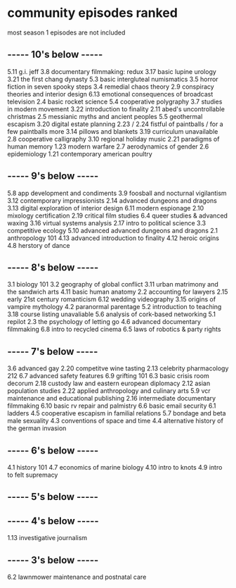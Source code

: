 # community episodes ranked
most season 1 episodes are not included

## ----- 10's below -----
5.11 g.i. jeff
3.8 documentary filmmaking: redux
3.17 basic lupine urology
3.21 the first chang dynasty
5.3 basic intergluteal numismatics
3.5 horror fiction in seven spooky steps
3.4 remedial chaos theory
2.9 conspiracy theories and interior design
6.13 emotional consequences of broadcast television
2.4 basic rocket science
5.4 cooperative polygraphy
3.7 studies in modern movement
3.22 introduction to finality
2.11 abed's uncontrollable christmas
2.5 messianic myths and ancient peoples
5.5 geothermal escapism
3.20 digital estate planning
2.23 / 2.24 fistful of paintballs / for a few paintballs more
3.14 pillows and blankets
3.19 curriculum unavailable
2.8 cooperative calligraphy
3.10 regional holiday music
2.21 paradigms of human memory
1.23 modern warfare
2.7 aerodynamics of gender
2.6 epidemiology
1.21 contemporary american poultry
## ----- 9's below -----
5.8 app development and condiments
3.9 foosball and nocturnal vigilantism
3.12 contemporary impressionists
2.14 advanced dungeons and dragons
3.13 digital exploration of interior design
6.11 modern espionage
2.10 mixology certification
2.19 critical film studies
6.4 queer studies & advanced waxing
3.16 virtual systems analysis
2.17 intro to political science
3.3 competitive ecology
5.10 advanced advanced dungeons and dragons
2.1 anthropology 101
4.13 advanced introduction to finality
4.12 heroic origins
4.8 herstory of dance
## ----- 8's below -----
3.1 biology 101
3.2 geography of global conflict
3.11 urban matrimony and the sandwich arts
4.11 basic human anatomy
2.2 accounting for lawyers
2.15 early 21st century romanticism
6.12 wedding videography
3.15 origins of vampire mythology
4.2 paranormal parentage
5.2 introduction to teaching
3.18 course listing unavaliable
5.6 analysis of cork-based networking
5.1 repilot
2.3 the psychology of letting go
4.6 advanced documentary filmmaking
6.8 intro to recycled cinema
6.5 laws of robotics & party rights
## ----- 7's below -----
3.6 advanced gay
2.20 competitve wine tasting
2.13 celebrity pharmacology 212
6.7 advanced safety features
6.9 grifting 101
6.3 basic crisis room decorum
2.18 custody law and eastern european diplomacy
2.12 asian population studies
2.22 applied anthropology and culinary arts
5.9 vcr maintenance and educational publishing
2.16 intermediate documentary filmmaking
6.10 basic rv repair and palmistry
6.6 basic email security
6.1 ladders
4.5 cooperative escapism in familial relations
5.7 bondage and beta male sexuality
4.3 conventions of space and time
4.4 alternative history of the german invasion
## ----- 6's below -----
4.1 history 101
4.7 economics of marine biology
4.10 intro to knots
4.9 intro to felt supremacy
## ----- 5's below -----
## ----- 4's below -----
1.13 investigative journalism
## ----- 3's below -----
6.2 lawnmower maintenance and postnatal care
